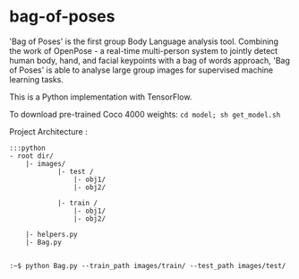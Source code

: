 # bag-of-poses

'Bag of Poses' is the first group Body Language analysis tool. Combining the work of OpenPose - a real-time multi-person system to jointly detect human body, hand, and facial keypoints with a bag of words approach, 'Bag of Poses' is able to analyse large group images for supervised machine learning tasks.

This is a Python implementation with TensorFlow.

To download pre-trained Coco 4000 weights: `cd model; sh get_model.sh`


Project Architecture : 

	:::python 
	- root dir/
		|- images/
				|- test /
					|- obj1/
					|- obj2/

				|- train /
					|- obj1/
					|- obj2/

		|- helpers.py
		|- Bag.py 


	:~$ python Bag.py --train_path images/train/ --test_path images/test/
